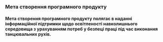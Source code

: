 ### Мета створення програмного продукту
#### Метa створення програмного продукту полягає в наданні інформаційної підтримки щодо освітленості навколишнього середовища з урахуванням потреб у безпеці праці під час виконання танцювальних рухів.

